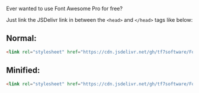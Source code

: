 Ever wanted to use Font Awesome Pro for free?

Just link the JSDelivr link in between the `<head>` and `</head>` tags like below:

## Normal:
```html
<link rel="stylesheet" href="https://cdn.jsdelivr.net/gh/tf7software/Font-Awesome-pro-cdn@main/css/all.css">
```

## Minified:
```html
<link rel="stylesheet" href="https://cdn.jsdelivr.net/gh/tf7software/Font-Awesome-pro-cdn@refs/heads/main/css/all.min.css">
```
